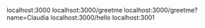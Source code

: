 localhost:3000
localhsot:3000/greetme
localhost:3000/greetme?name=Claudia
localhost:3000/hello
localhost:3001